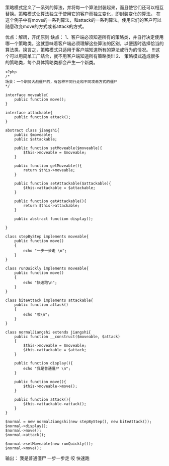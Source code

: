 策略模式定义了一系列的算法，并将每一个算法封装起来，而且使它们还可以相互替换。策略模式让算法独立于使用它的客户而独立变化，即封装变化的算法。
在这个例子中有move的一系列算法，和attack的一系列算法。使用它们的客户可以随意改变move的方式或者attack的方式。

优点：解耦，开闭原则
缺点：
1、客户端必须知道所有的策略类，并自行决定使用哪一个策略类。这就意味着客户端必须理解这些算法的区别，以便适时选择恰当的算法类。换言之，策略模式只适用于客户端知道所有的算法或行为的情况。
!!!这个可以用简单工厂结合，就不用客户端知道所有策略类!!!
2、 策略模式造成很多的策略类，每个具体策略类都会产生一个新类。

```
<?php
/*
场景：一个职务大战僵尸的，有各种不同行走和不同攻击方式的僵尸
*/

interface moveable{
	public function move();
}

interface attackable{
	public function attack();
}

abstract class jiangshi{
	public $moveable;
	public $attackable;
	
	public function setMoveable($moveable){
		$this->moveable = $moveable;
	}
	
	public function getMoveable(){
		return $this->moveable;
	}
	
	public function setAttackable($attackable){
		$this->attackable = $attackable;
	}
	
	public function getAttackable(){
		return $this->attackable;
	}
	
	public abstract function display();

}

class stepByStep implements moveable{
	public function move()
    {
        echo "一步一步走 \n";
    }
}

class runQuickly implements moveable{
    public function move()
    {
        echo "快速跑\n";
    }
}

class biteAttack implements attackable{
	public function attack()
    {
        echo "咬\n";
    }
}

class normalJiangshi extends jiangshi{
    public function __construct($moveable, $attack)
    {
        $this->moveable = $moveable;
        $this->attackable = $attack;
    }

    public function display(){
		echo "我是普通僵尸 \n";
	}
	
	public function move(){
		$this->moveable->move();
	}

	public function attack(){
	    $this->attackable->attack();
    }
}

$normal = new normalJiangshi(new stepByStep(), new biteAttack());
$normal->display();
$normal->move();
$normal->attack();

$normal->setMoveable(new runQuickly());
$normal->move();
```
输出：
我是普通僵尸
一步一步走
咬
快速跑
